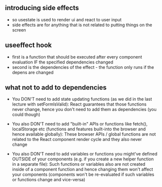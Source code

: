 ## introducing side effects
- so usestate is used to render ui and react to user input
- side effects are for anything that is not related to putting things on the screen

## useeffect hook
- first is a function that should be executed after every component evaluation IF the specified dependencies changed
- second is the dependencies of the effect - the function only runs if the depens are changed

## what not to add to dependencies
- You DON'T need to add state updating functions (as we did in the last lecture with setFormIsValid): React guarantees that those functions never change, hence you don't need to add them as dependencies (you could though)

- You also DON'T need to add "built-in" APIs or functions like fetch(), localStorage etc (functions and features built-into the browser and hence available globally): These browser APIs / global functions are not related to the React component render cycle and they also never change

- You also DON'T need to add variables or functions you might've defined OUTSIDE of your components (e.g. if you create a new helper function in a separate file): Such functions or variables also are not created inside of a component function and hence changing them won't affect your components (components won't be re-evaluated if such variables or functions change and vice-versa)